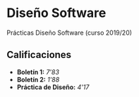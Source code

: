 # Diseño Software

Prácticas Diseño Software (curso 2019/20)

## Calificaciones

- **Boletín 1:** *7'83*
- **Boletín 2:** *1'88*
- **Práctica de Diseño:** *4'17*
